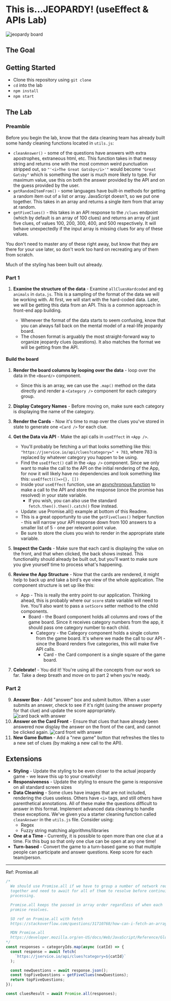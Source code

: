 # This is...JEOPARDY! (useEffect & APIs Lab)

![jeopardy board](Jeopardy.png)

## The Goal

## Getting Started

- Clone this repository using `git clone`
- `cd` into the lab
- `npm install`
- `npm start`

## The Lab

### Preamble

Before you begin the lab, know that the data cleaning team has already built some handy cleaning functions located in `utils.js`:

- `cleanAnswer()` - some of the questions have answers with extra apostrophes, extraneous html, etc. This function takes in that messy string and returns one with the most common weird punctuation stripped out, so `"'<i>The Great Gatsby</i>'"` would become `"Great Gatsby"` which is something the user is much more likely to type. For maximum value, use this on both the answer provided by the API and on the guess provided by the user.
- `getRandomItemFrom()` - some languages have built-in methods for getting a random item out of a list or array. JavaScript doesn't, so we put one together. This takes in an array and returns a single item from that array at random.
- `getFiveClues()` - this takes in an API response to the `/clues` endpoint (which by default is an array of 100 clues) and returns an array of just five clues, of values 100, 200, 300, 400, and 500 respectively. It will behave unexpectedly if the input array is missing clues for any of these values.

You don't need to master any of these right away, but know that they are there for your use later, so don't work too hard on recreating any of them from scratch.

Much of the styling has been built out already.

### Part 1

1. **Examine the structure of the data** - Examine `allCluesHardcoded` and eg `animals` in `data.js`. This is a sampling of the format of the data we will be working with. At first, we will start with the hard-coded data. Later, we will be getting this data from an API. This is a common approach in front-end app building.

   - Whenever the format of the data starts to seem confusing, know that you can always fall back on the mental model of a real-life jeopardy board.
   - The chosen format is arguably the most straight-forward way to organize jeopardy clues (questions). It also matches the format we will be getting from the API.

#### Build the board

1. **Render the board columns by looping over the data** - loop over the data in the `<Board/>` component.

   - Since this is an array, we can use the `.map()` method on the data directly and render a `<Category />` component for each category group.

1. **Display Category Names** - Before moving on, make sure each category is displaying the name of the category.

1. **Render the Cards** - Now it's time to map over the clues you've stored in state to generate one `<Card />` for each clue.

1. **Get the Data via API** - Make the api calls in `useEffect` in `<App />`.

   - You'll probably be fetching a url that looks something like this: `"https://jservice.io/api/clues?category=" + 783`, where 783 is replaced by whatever category you happen to be using.
   - Find the `useEffect()` call in the `<App />` component. Since we only want to make the call to the API on the initial rendering of the App, for now it will likely have no dependencies and look something like this: `useEffect(()=>{}, [])`
   - Inside your `useEffect` function, use an [asynchronous function](https://designcode.io/react-hooks-handbook-fetch-data-from-an-api) to make a call to the API and store the response (once the promise has resolved) in your state variable.
     - If you wish, you can also use the standard `fetch.then().then().catch()` flow instead.
   - Update: use Promise.all() example at bottom of this Readme.
   - This is a great opportunity to use the `getFiveClues()` helper function - this will narrow your API response down from 100 answers to a smaller list of 5 - one per relevant point value.
   - Be sure to store the clues you wish to render in the appropriate state variable.

1. **Inspect the Cards** - Make sure that each card is displaying the value on the front, and that when clicked, the back shows instead. This functionality should already be built out, but you'll want to make sure you give yourself time to process what's happening.

1. **Review the App Structure** - Now that the cards are rendered, it might help to back up and take a bird's eye view of the whole application. The component structure is set up like this:

   - App - This is really the entry point to our application. Thinking ahead, this is probably where our `score` state variable will need to live. You'll also want to pass a `setScore` setter method to the child components.
     - Board - the Board component holds all columns and rows of the game board. Since it receives category numbers from the app, it should pass one category number to each child.
       - Category - the Category component holds a single column from the game board. It's where we made the call to our API - since the Board renders five categories, this will make five API calls.
         - Card - the Card component is a single square of the game board.

1. **Celebrate!** - You did it! You're using all the concepts from our work so far. Take a deep breath and move on to part 2 when you're ready.

### Part 2

9. **Answer Box** - Add "answer" box and submit button. When a user submits an answer, check to see if it's right (using the answer property for that clue) and update the score appropriately.
   ![card back with answer](card-back-with-input.png)
10. **Answer on the Card Front** - Ensure that clues that have already been answered now display the answer on the front of the card, and cannot be clicked again.
    ![card front with answer](card-front-with-answer.png)
11. **New Game Button** - Add a "new game" button that refreshes the tiles to a new set of clues (by making a new call to the API).

## Extensions

- **Styling** - Update the styling to be even closer to the actual jeopardy game - we leave this up to your creativity!
- **Responsiveness** - Update the styling to ensure the game is responsive on all standard screen sizes
- **Data Cleaning** - Some clues have images that are not included, rendering the clues useless. Others have `<i>` tags, and still others have parenthetical annotations. All of these make the questions difficult to answer in this format. Implement advanced data cleaning to handle these exceptions. We've given you a starter cleaning function called `cleanAnswer` in the `utils.js` file. Consider using:
  - Regex
  - Fuzzy string matching algorithms/libraries
- **One at a Time** - Currently, it is possible to open more than one clue at a time. Fix this bug so that only one clue can be open at any one time!
- **Turn-based** - Convert the game to a turn-based game so that multiple people can participate and answer questions. Keep score for each team/person.

---

Ref: Promise.all

```js
/*
  We should use Promise.all if we have to group a number of network request
  together and need to await for all of them to resolve before continuing
  processing.

  Promise.all keeps the passed in array order regardless of when each
  promise resolves.

  SO ref on Promise.all with fetch
  https://stackoverflow.com/questions/31710768/how-can-i-fetch-an-array-of-urls-with-promise-all

  MDN Promise.all
  https://developer.mozilla.org/en-US/docs/Web/JavaScript/Reference/Global_Objects/Promise/all
*/
const responses = categoryIds.map(async (catId) => {
  const response = await fetch(
    `https://jservice.io/api/clues?category=${catId}`
  );

  const newQuestions = await response.json();
  const topFiveQuestions = getFiveClues(newQuestions);
  return topFiveQuestions;
});

const cluesResult = await Promise.all(responses);
```

